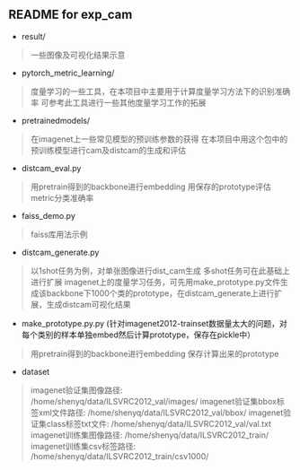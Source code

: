 ## README for exp_cam
* result/
> 一些图像及可视化结果示意

* pytorch_metric_learning/
> 度量学习的一些工具，在本项目中主要用于计算度量学习方法下的识别准确率
> 可参考此工具进行一些其他度量学习工作的拓展

* pretrainedmodels/
> 在imagenet上一些常见模型的预训练参数的获得
> 在本项目中用这个包中的预训练模型进行cam及distcam的生成和评估

* distcam_eval.py
> 用pretrain得到的backbone进行embedding
> 用保存的prototype评估metric分类准确率

* faiss_demo.py
> faiss库用法示例

* distcam_generate.py 
> 以1shot任务为例，对单张图像进行dist_cam生成
> 多shot任务可在此基础上进行扩展
> imagenet上的度量学习任务，可先用make_prototype.py文件生成该backbone下1000个类的prototype，在distcam_generate上进行扩展，生成distcam可视化结果

* make_prototype.py.py 
(针对imagenet2012-trainset数据量太大的问题，对每个类别的样本单独embed然后计算prototype，保存在pickle中）
> 用pretrain得到的backbone进行embedding
> 保存计算出来的prototype

* dataset 
> imagenet验证集图像路径: /home/shenyq/data/ILSVRC2012_val/images/
> imagenet验证集bbox标签xml文件路径: /home/shenyq/data/ILSVRC2012_val/bbox/
> imagenet验证集class标签txt文件: /home/shenyq/data/ILSVRC2012_val/val.txt
> imagenet训练集图像路径: /home/shenyq/data/ILSVRC2012_train/
> imagenet训练集csv标签路径: /home/shenyq/data/ILSVRC2012_train/csv1000/



